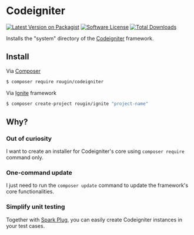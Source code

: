 # Codeigniter

[![Latest Version on Packagist][ico-version]][link-packagist]
[![Software License][ico-license]](LICENSE.md)
[![Total Downloads][ico-downloads]][link-downloads]

Installs the "system" directory of the [Codeigniter](http://www.codeigniter.com/) framework.

## Install

Via [Composer](https://getcomposer.org/)

``` bash
$ composer require rougin/codeigniter
```

Via [Ignite](https://github.com/rougin/ignite) framework

``` bash
$ composer create-project rougin/ignite "project-name"
```

## Why?

### Out of curiosity

I want to create an installer for Codeigniter's core using `composer require` command only.

### One-command update

I just need to run the `composer update` command to update the framework's core functionalities.

### Simplify unit testing

Together with [Spark Plug](https://github.com/rougin/spark-plug), you can easily create Codeigniter instances in your test cases.

[ico-version]: https://img.shields.io/packagist/v/rougin/codeigniter.svg?style=flat-square
[ico-license]: https://img.shields.io/badge/license-MIT-brightgreen.svg?style=flat-square
[ico-downloads]: https://img.shields.io/packagist/dt/rougin/codeigniter.svg?style=flat-square

[link-packagist]: https://packagist.org/packages/rougin/codeigniter
[link-downloads]: https://packagist.org/packages/rougin/codeigniter
[link-author]: https://github.com/rougin
[link-contributors]: ../../contributors